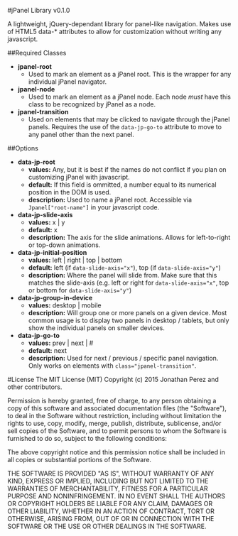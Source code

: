 #jPanel Library v0.1.0

A lightweight, jQuery-dependant library for panel-like navigation. Makes use of HTML5 data-* attributes to allow for customization without writing any javascript.

##Required Classes
 - **jpanel-root**
    - Used to mark an element as a jPanel root. This is the wrapper for any individual jPanel navigator.
 - **jpanel-node**
    - Used to mark an element as a jPanel node. Each node _must_ have this class to be recognized by jPanel as a node.
 - **jpanel-transition**
    - Used on elements that may be clicked to navigate through the jPanel panels. Requires the use of the `data-jp-go-to` attribute to move to any panel other than the next panel.

##Options
 - **data-jp-root**
    - **values:** Any, but it is best if the names do not conflict if you plan on customizing jPanel with javascript.
    - **default:** If this field is ommitted, a number equal to its numerical position in the DOM is used.
    - **description:** Used to name a jPanel root. Accessible via `Jpanel["root-name"]` in your javascript code.
  - **data-jp-slide-axis**
    - **values:** x | y
    - **default:** x
    - **description:** The axis for the slide animations. Allows for left-to-right or top-down animations.
  - **data-jp-initial-position**
    - **values:** left | right | top | bottom
    - **default:** left (if `data-slide-axis="x"`), top (if `data-slide-axis="y"`)
    - **description:** Where the panel will slide from. Make sure that this matches the slide-axis (e.g. left or right for `data-slide-axis="x"`, top or bottom for `data-slide-axis="y"`)
  - **data-jp-group-in-device**
    - **values:** desktop | mobile
    - **description:** Will group one or more panels on a given device. Most common usage is to display two panels in desktop / tablets, but only show the individual panels on smaller devices.
  - **data-jp-go-to**
    - **values:** prev | next | #
    - **default:** next
    - **description:** Used for next / previous / specific panel navigation. Only works on elements with `class="jpanel-transition"`.

#License
The MIT License (MIT) Copyright (c) 2015 Jonathan Perez and other contributors.

Permission is hereby granted, free of charge, to any person obtaining a copy of this software and associated documentation files (the "Software"), to deal in the Software without restriction, including without limitation the rights to use, copy, modify, merge, publish, distribute, sublicense, and/or sell copies of the Software, and to permit persons to whom the Software is furnished to do so, subject to the following conditions:

The above copyright notice and this permission notice shall be included in all copies or substantial portions of the Software.

THE SOFTWARE IS PROVIDED "AS IS", WITHOUT WARRANTY OF ANY KIND, EXPRESS OR IMPLIED, INCLUDING BUT NOT LIMITED TO THE WARRANTIES OF MERCHANTABILITY, FITNESS FOR A PARTICULAR PURPOSE AND NONINFRINGEMENT. IN NO EVENT SHALL THE AUTHORS OR COPYRIGHT HOLDERS BE LIABLE FOR ANY CLAIM, DAMAGES OR OTHER LIABILITY, WHETHER IN AN ACTION OF CONTRACT, TORT OR OTHERWISE, ARISING FROM, OUT OF OR IN CONNECTION WITH THE SOFTWARE OR THE USE OR OTHER DEALINGS IN THE SOFTWARE.